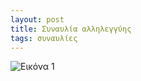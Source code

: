```yaml
---
layout: post
title: Συναυλία αλληλεγγύης
tags: συναυλίες
---
```


![Εικόνα 1](https://chief.github.io/public/images/lives/16-02-2008.jpg)
